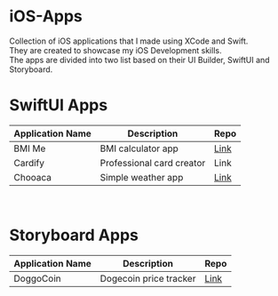 # iOS-Apps
Collection of iOS applications that I made using XCode and Swift.  
They are created to showcase my iOS Development skills.  
The apps are divided into two list based on their UI Builder, SwiftUI and Storyboard.


# SwiftUI Apps 
| Application Name        | Description               |Repo                                             |
| ------------------------|---------------------------|-------------------------------------------------|
| BMI Me                  | BMI calculator app        |[Link](https://github.com/jonathanvieri/bmi-me)  |
| Cardify                 | Professional card creator |Link|
| Chooaca                 | Simple weather app        |[Link](https://github.com/jonathanvieri/chooaca)|

<br>

# Storyboard Apps
| Application Name        | Description               | Repo                                             |
| ------------------------|---------------------------|--------------------------------------------------|
| DoggoCoin               | Dogecoin price tracker    |[Link](https://github.com/jonathanvieri/doggocoin)|

